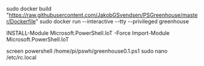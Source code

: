 sudo docker build "https://raw.githubusercontent.com/JakobGSvendsen/PSGreenhouse/master/Dockerfile"
sudo docker run --interactive --tty --privileged greenhouse

 INSTALL-Module Microsoft.PowerShell.IoT -Force
 Import-Module Microsoft.PowerShell.IoT


screen powershell /home/pi/pswh/greenhouse0.1.ps1
sudo nano /etc/rc.local
